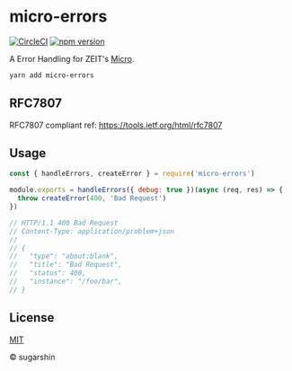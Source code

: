 # micro-errors

[![CircleCI](https://circleci.com/gh/sugarshin/micro-errors.svg?style=svg&circle-token=1c658fe9da795d5bd72050ca986a9370965bcc7b)](https://circleci.com/gh/sugarshin/micro-errors)
[![npm version][npm-image]][npm-url]

A Error Handling for ZEIT's [Micro](https://github.com/zeit/micro).

```bash
yarn add micro-errors
```

## RFC7807

RFC7807 compliant ref: https://tools.ietf.org/html/rfc7807

## Usage

```js
const { handleErrors, createError } = require('micro-errors')

module.exports = handleErrors({ debug: true })(async (req, res) => {
  throw createError(400, 'Bad Request')
})

// HTTP/1.1 400 Bad Request
// Content-Type: application/problem+json
//
// {
//   "type": "about:blank",
//   "title": "Bad Request",
//   "status": 400,
//   "instance": "/foo/bar",
// }
```

## License

[MIT][license-url]

© sugarshin

[license-image]: https://img.shields.io/:license-mit-blue.svg?style=flat-square
[license-url]: https://sugarshin.mit-license.org/
[npm-image]: https://img.shields.io/npm/v/micro-errors.svg?style=flat-square
[npm-url]: https://www.npmjs.org/package/micro-errors
 